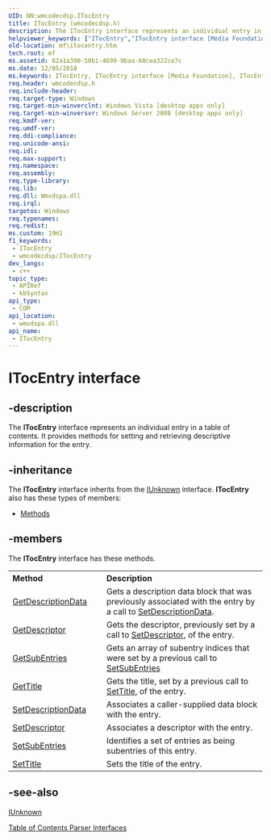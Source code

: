 ```yaml
---
UID: NN:wmcodecdsp.ITocEntry
title: ITocEntry (wmcodecdsp.h)
description: The ITocEntry interface represents an individual entry in a table of contents. It provides methods for setting and retrieving descriptive information for the entry.
helpviewer_keywords: ["ITocEntry","ITocEntry interface [Media Foundation]","ITocEntry interface [Media Foundation]","described","codecapi.itocentry","mf.itocentry","wmcodecdsp/ITocEntry"]
old-location: mf\itocentry.htm
tech.root: mf
ms.assetid: 82a1a390-50b1-4699-9baa-60cea322ce7c
ms.date: 12/05/2018
ms.keywords: ITocEntry, ITocEntry interface [Media Foundation], ITocEntry interface [Media Foundation],described, codecapi.itocentry, mf.itocentry, wmcodecdsp/ITocEntry
req.header: wmcodecdsp.h
req.include-header: 
req.target-type: Windows
req.target-min-winverclnt: Windows Vista [desktop apps only]
req.target-min-winversvr: Windows Server 2008 [desktop apps only]
req.kmdf-ver: 
req.umdf-ver: 
req.ddi-compliance: 
req.unicode-ansi: 
req.idl: 
req.max-support: 
req.namespace: 
req.assembly: 
req.type-library: 
req.lib: 
req.dll: Wmvdspa.dll
req.irql: 
targetos: Windows
req.typenames: 
req.redist: 
ms.custom: 19H1
f1_keywords:
 - ITocEntry
 - wmcodecdsp/ITocEntry
dev_langs:
 - c++
topic_type:
 - APIRef
 - kbSyntax
api_type:
 - COM
api_location:
 - wmvdspa.dll
api_name:
 - ITocEntry
---
```


# ITocEntry interface


## -description

The <b>ITocEntry</b> interface represents an individual entry in a table of contents. It provides methods for setting and retrieving descriptive information for the entry.

## -inheritance

The <b xmlns:loc="http://microsoft.com/wdcml/l10n">ITocEntry</b> interface inherits from the <a href="https://docs.microsoft.com/windows/desktop/api/unknwn/nn-unknwn-iunknown">IUnknown</a> interface. <b>ITocEntry</b> also has these types of members:
<ul>
<li><a href="https://docs.microsoft.com/">Methods</a></li>
</ul>

## -members

The <b>ITocEntry</b> interface has these methods.
<table class="members" id="memberListMethods">
<tr>
<th align="left" width="37%">Method</th>
<th align="left" width="63%">Description</th>
</tr>
<tr data="declared;">
<td align="left" width="37%">
<a href="https://docs.microsoft.com/windows/desktop/api/wmcodecdsp/nf-wmcodecdsp-itocentry-getdescriptiondata">GetDescriptionData</a>
</td>
<td align="left" width="63%">
Gets a description data block that was previously associated with the entry by a call to <a href="https://docs.microsoft.com/windows/desktop/api/wmcodecdsp/nf-wmcodecdsp-itocentry-setdescriptiondata">SetDescriptionData</a>.

</td>
</tr>
<tr data="declared;">
<td align="left" width="37%">
<a href="https://docs.microsoft.com/windows/desktop/api/wmcodecdsp/nf-wmcodecdsp-itocentry-getdescriptor">GetDescriptor</a>
</td>
<td align="left" width="63%">
Gets the descriptor, previously set by a call to <a href="https://docs.microsoft.com/windows/desktop/api/wmcodecdsp/nf-wmcodecdsp-itocentry-setdescriptor">SetDescriptor</a>, of the entry.

</td>
</tr>
<tr data="declared;">
<td align="left" width="37%">
<a href="https://docs.microsoft.com/windows/desktop/api/wmcodecdsp/nf-wmcodecdsp-itocentry-getsubentries">GetSubEntries</a>
</td>
<td align="left" width="63%">
Gets an array of subentry indices that were set by a previous call to <a href="https://docs.microsoft.com/windows/desktop/api/wmcodecdsp/nf-wmcodecdsp-itocentry-setsubentries">SetSubEntries</a>


</td>
</tr>
<tr data="declared;">
<td align="left" width="37%">
<a href="https://docs.microsoft.com/windows/desktop/api/wmcodecdsp/nf-wmcodecdsp-itocentry-gettitle">GetTitle</a>
</td>
<td align="left" width="63%">
 Gets the title, set by a previous call to <a href="https://docs.microsoft.com/windows/desktop/api/wmcodecdsp/nf-wmcodecdsp-itocentry-settitle">SetTitle</a>, of the entry.

</td>
</tr>
<tr data="declared;">
<td align="left" width="37%">
<a href="https://docs.microsoft.com/windows/desktop/api/wmcodecdsp/nf-wmcodecdsp-itocentry-setdescriptiondata">SetDescriptionData</a>
</td>
<td align="left" width="63%">
Associates a caller-supplied data block with the entry.

</td>
</tr>
<tr data="declared;">
<td align="left" width="37%">
<a href="https://docs.microsoft.com/windows/desktop/api/wmcodecdsp/nf-wmcodecdsp-itocentry-setdescriptor">SetDescriptor</a>
</td>
<td align="left" width="63%">
Associates a descriptor with the entry.

</td>
</tr>
<tr data="declared;">
<td align="left" width="37%">
<a href="https://docs.microsoft.com/windows/desktop/api/wmcodecdsp/nf-wmcodecdsp-itocentry-setsubentries">SetSubEntries</a>
</td>
<td align="left" width="63%">
Identifies a set of entries as being subentries of this entry.

</td>
</tr>
<tr data="declared;">
<td align="left" width="37%">
<a href="https://docs.microsoft.com/windows/desktop/api/wmcodecdsp/nf-wmcodecdsp-itocentry-settitle">SetTitle</a>
</td>
<td align="left" width="63%">
Sets the title of the entry.

</td>
</tr>
</table>

## -see-also

<a href="https://docs.microsoft.com/windows/desktop/api/unknwn/nn-unknwn-iunknown">IUnknown</a>



<a href="https://docs.microsoft.com/windows/desktop/medfound/toc-parser-interfaces">Table of Contents Parser Interfaces</a>

